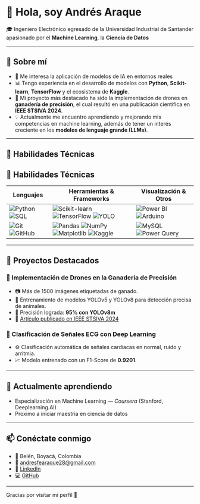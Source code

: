 # 👋 Hola, soy Andrés Araque

🎓 Ingeniero Electrónico egresado de la Universidad Industrial de Santander apasionado por el **Machine Learning**, la **Ciencia de Datos** 

---

## 🚀 Sobre mí

- 🤖 Me interesa la aplicación de modelos de IA en entornos reales
- 📊 Tengo experiencia en el desarrollo de modelos con **Python**, **Scikit-learn**, **TensorFlow** y el ecosistema de **Kaggle**.
- 📡 Mi proyecto más destacado ha sido la implementación de drones en **ganadería de precisión**, el cual resultó en una publicación científica en **IEEE STSIVA 2024**.
- 💡 Actualmente me encuentro aprendiendo y mejorando mis competencias en machine learning, además de tener un interés creciente en los **modelos de lenguaje grande (LLMs)**.

---

## 🧠 Habilidades Técnicas

## 🧠 Habilidades Técnicas

| Lenguajes       | Herramientas & Frameworks                         | Visualización & Otros             |
|-----------------|--------------------------------------------------|----------------------------------|
| ![Python](https://img.shields.io/badge/-Python-3776AB?style=flat&logo=python&logoColor=white) ![SQL](https://img.shields.io/badge/-SQL-4479A1?style=flat&logo=sql&logoColor=white)  | ![Scikit-learn](https://img.shields.io/badge/-Scikit--learn-F7931E?style=flat&logo=scikit-learn&logoColor=white) ![TensorFlow](https://img.shields.io/badge/-TensorFlow-FF6F00?style=flat&logo=tensorflow&logoColor=white) ![YOLO](https://img.shields.io/badge/-YOLO-FF0000?style=flat&logo=yolov5&logoColor=white) | ![Power BI](https://img.shields.io/badge/-Power_BI-F2C811?style=flat&logo=power-bi&logoColor=black) ![Arduino](https://img.shields.io/badge/-Arduino-00979D?style=flat&logo=arduino&logoColor=white) |
| ![Git](https://img.shields.io/badge/-Git-F05032?style=flat&logo=git&logoColor=white) ![GitHub](https://img.shields.io/badge/-GitHub-181717?style=flat&logo=github&logoColor=white) | ![Pandas](https://img.shields.io/badge/-Pandas-150458?style=flat&logo=pandas&logoColor=white) ![NumPy](https://img.shields.io/badge/-NumPy-013243?style=flat&logo=numpy&logoColor=white) ![Matplotlib](https://img.shields.io/badge/-Matplotlib-11557C?style=flat&logo=matplotlib&logoColor=white) ![Kaggle](https://img.shields.io/badge/-Kaggle-20BEFF?style=flat&logo=kaggle&logoColor=white) | ![MySQL](https://img.shields.io/badge/-MySQL-4479A1?style=flat&logo=mysql&logoColor=white) ![Power Query](https://img.shields.io/badge/-Power_Query-F2C811?style=flat&logo=microsoft-power-query&logoColor=black) |


---

## 📌 Proyectos Destacados

### 📍 Implementación de Drones en la Ganadería de Precisión
- 📷 Más de 1500 imágenes etiquetadas de ganado.
- 🧠 Entrenamiento de modelos YOLOv5 y YOLOv8 para detección precisa de animales.
- 🥇 Precisión lograda: **95% con YOLOv8m**
- 📄 [Artículo publicado en IEEE STSIVA 2024](https://doi.org/10.1109/STSIVA63281.2024)

### 📍 Clasificación de Señales ECG con Deep Learning
- ⚙️ Clasificación automática de señales cardíacas en normal, ruido y arritmia.
- 📈 Modelo entrenado con un F1-Score de **0.9201**.

---

## 🌱 Actualmente aprendiendo

- Especialización en Machine Learning — *Coursera* (Stanford, Deeplearning.AI)
- Proximo a iniciar maestria en ciencia de datos
---

## 📫 Conéctate conmigo

- 📍 Belén, Boyacá, Colombia  
- 📧 [andresfearaque28@gmail.com](mailto:andresfearaque28@gmail.com)  
- 💼 [LinkedIn](https://www.linkedin.com/in/andres-felipe-araque-5822681a5)  
- 💻 [GitHub](https://github.com/andresaraque28)  

---

Gracias por visitar mi perfil 🙌
<!--
**andresaraque28/andresaraque28** is a ✨ _special_ ✨ repository because its `README.md` (this file) appears on your GitHub profile.

Here are some ideas to get you started:

- 🔭 I’m currently working on ...
- 🌱 I’m currently learning ...
- 👯 I’m looking to collaborate on ...
- 🤔 I’m looking for help with ...
- 💬 Ask me about ...
- 📫 How to reach me: ...
- 😄 Pronouns: ...
- ⚡ Fun fact: ...
-->
